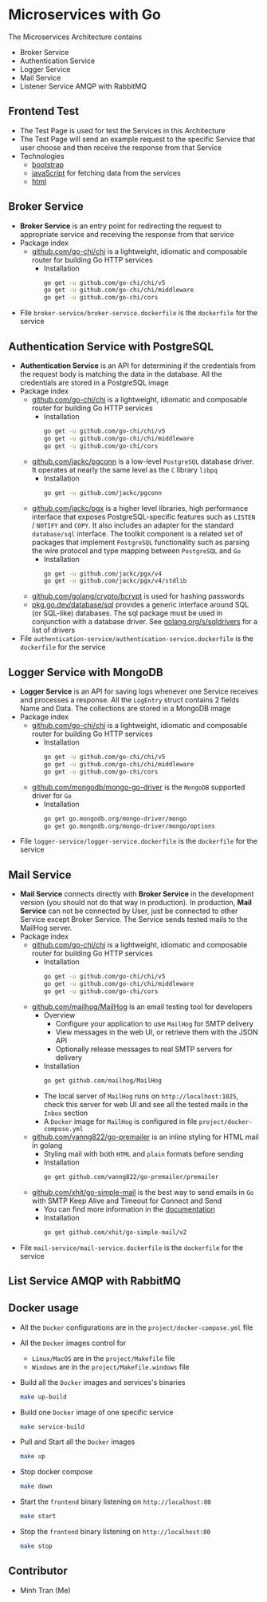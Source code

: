 # Microservices with Go

The Microservices Architecture contains

-   Broker Service
-   Authentication Service
-   Logger Service
-   Mail Service
-   Listener Service AMQP with RabbitMQ

## Frontend Test

-   The Test Page is used for test the Services in this Architecture
-   The Test Page will send an example request to the specific Service that user choose and then receive the response from that Service
-   Technologies
    -   [bootstrap](https://getbootstrap.com/docs/5.2/getting-started/introduction/)
    -   [javaScript](https://www.javascript.com) for fetching data from the services
    -   [html](https://developer.mozilla.org/en-US/docs/Learn/HTML)

## Broker Service

-   <strong>Broker Service</strong> is an entry point for redirecting the request to appropriate service and receiving the response from that service
-   Package index
    -   [github.com/go-chi/chi](https://github.com/go-chi/chi) is a lightweight, idiomatic and composable router for building Go HTTP services
        -   Installation
            ```sh
            go get -u github.com/go-chi/chi/v5
            go get -u github.com/go-chi/chi/middleware
            go get -u github.com/go-chi/cors
            ```
-   File `broker-service/broker-service.dockerfile` is the `dockerfile` for the service

## Authentication Service with PostgreSQL

-   <strong>Authentication Service</strong> is an API for determining if the credentials from the request body is matching the data in the database. All the credentials are stored in a PostgreSQL image
-   Package index
    -   [github.com/go-chi/chi](https://github.com/go-chi/chi) is a lightweight, idiomatic and composable router for building Go HTTP services
        -   Installation
            ```sh
            go get -u github.com/go-chi/chi/v5
            go get -u github.com/go-chi/chi/middleware
            go get -u github.com/go-chi/cors
            ```
    -   [github.com/jackc/pgconn](https://github.com/jackc/pgconn) is a low-level `PostgreSQL` database driver. It operates at nearly the same level as the `C` library `libpq`
        -   Installation
            ```sh
            go get -u github.com/jackc/pgconn
            ```
    -   [github.com/jackc/pgx](https://github.com/jackc/pgx) is a higher level libraries, high performance interface that exposes PostgreSQL-specific features such as `LISTEN` / `NOTIFY` and `COPY`. It also includes an adapter for the standard `database/sql` interface. The toolkit component is a related set of packages that implement `PostgreSQL` functionality such as parsing the wire protocol and type mapping between `PostgreSQL` and `Go`
        -   Installation
            ```sh
            go get -u github.com/jackc/pgx/v4
            go get -u github.com/jackc/pgx/v4/stdlib
            ```
    -   [github.com/golang/crypto/bcrypt](https://github.com/golang/crypto/blob/master/bcrypt/bcrypt.go) is used for hashing passwords
    -   [pkg.go.dev/database/sql](https://pkg.go.dev/database/sql) provides a generic interface around SQL (or SQL-like) databases. The sql package must be used in conjunction with a database driver. See [golang.org/s/sqldrivers](https://golang.org/s/sqldrivers) for a list of drivers
-   File `authentication-service/authentication-service.dockerfile` is the `dockerfile` for the service

## Logger Service with MongoDB

-   <strong>Logger Service</strong> is an API for saving logs whenever one Service receives and processes a response. All the `LogEntry` struct contains 2 fields Name and Data. The collections are stored in a MongoDB image
-   Package index
    -   [github.com/go-chi/chi](https://github.com/go-chi/chi) is a lightweight, idiomatic and composable router for building Go HTTP services
        -   Installation
            ```sh
            go get -u github.com/go-chi/chi/v5
            go get -u github.com/go-chi/chi/middleware
            go get -u github.com/go-chi/cors
            ```
    -   [github.com/mongodb/mongo-go-driver](https://github.com/mongodb/mongo-go-driver) is the `MongoDB` supported driver for `Go`
        -   Installation
            ```sh
            go get go.mongodb.org/mongo-driver/mongo
            go get go.mongodb.org/mongo-driver/mongo/options
            ```
-   File `logger-service/logger-service.dockerfile` is the `dockerfile` for the service

## Mail Service

-   <strong>Mail Service</strong> connects directly with <strong>Broker Service</strong> in the development version (you should not do that way in production). In production, <strong>Mail Service</strong> can not be connected by User, just be connected to other Service except Broker Service. The Service sends tested mails to the MailHog server.
-   Package index
    -   [github.com/go-chi/chi](https://github.com/go-chi/chi) is a lightweight, idiomatic and composable router for building Go HTTP services
        -   Installation
            ```sh
            go get -u github.com/go-chi/chi/v5
            go get -u github.com/go-chi/chi/middleware
            go get -u github.com/go-chi/cors
            ```
    -   [github.com/mailhog/MailHog](https://github.com/mailhog/MailHog) is an email testing tool for developers
        -   Overview
            -   Configure your application to use `MailHog` for SMTP delivery
            -   View messages in the web UI, or retrieve them with the JSON API
            -   Optionally release messages to real SMTP servers for delivery
        -   Installation
            ```sh
            go get github.com/mailhog/MailHog
            ```
        -   The local server of `MailHog` runs on `http://localhost:1025`, check this server for web UI and see all the tested mails in the `Inbox` section
        -   A `Docker` image for `MailHog` is configured in file `project/docker-compose.yml`
    -   [github.com/vanng822/go-premailer](github.com/vanng822/go-premailer) is an inline styling for HTML mail in golang
        -   Styling mail with both `HTML` and `plain` formats before sending
        -   Installation
            ```sh
            go get github.com/vanng822/go-premailer/premailer
            ```
    -   [github.com/xhit/go-simple-mail](https://github.com/xhit/go-simple-mail) is the best way to send emails in `Go` with SMTP Keep Alive and Timeout for Connect and Send
        -   You can find more information in the [documentation](https://pkg.go.dev/github.com/xhit/go-simple-mail/v2)
        -   Installation
            ```sh
            go get github.com/xhit/go-simple-mail/v2
            ```
-   File `mail-service/mail-service.dockerfile` is the `dockerfile` for the service

## List Service AMQP with RabbitMQ

## Docker usage

-   All the `Docker` configurations are in the `project/docker-compose.yml` file
-   All the `Docker` images control for

    -   `Linux/MacOS` are in the `project/Makefile` file
    -   `Windows` are in the `project/Makefile.windows` file

-   Build all the `Docker` images and services's binaries
    ```sh
    make up-build
    ```
-   Build one `Docker` image of one specific service
    ```sh
    make service-build
    ```
-   Pull and Start all the `Docker` images
    ```sh
    make up
    ```
-   Stop docker compose
    ```sh
    make down
    ```
-   Start the `frontend` binary listening on `http://localhost:80`
    ```sh
    make start
    ```
-   Stop the `frontend` binary listening on `http://localhost:80`
    ```sh
    make stop
    ```

## Contributor

-   Minh Tran (Me)
